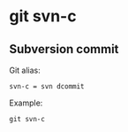 # git svn-c

## Subversion commit

Git alias:

```git
svn-c = svn dcommit
```

Example:

```shell
git svn-c
```
